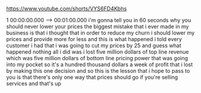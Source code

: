 https://www.youtube.com/shorts/VYS6FD4Kbhs

1 00:00:00.000 --\> 00:01:00.000 i'm gonna tell you in 60 seconds why
you should never lower your prices the biggest mistake that i ever made
in my business is that i thought that in order to reduce my churn i
should lower my prices and provide more for less and this is what
happened i told every customer i had that i was going to cut my prices
by 25 and guess what happened nothing all i did was i lost five million
dollars of top line revenue which was five million dollars of bottom
line pricing power that was going into my pocket so it's a hundred
thousand dollars a week of profit that i lost by making this one
decision and so this is the lesson that i hope to pass to you is that
there's only one way that prices should go if you're selling services
and that's up
